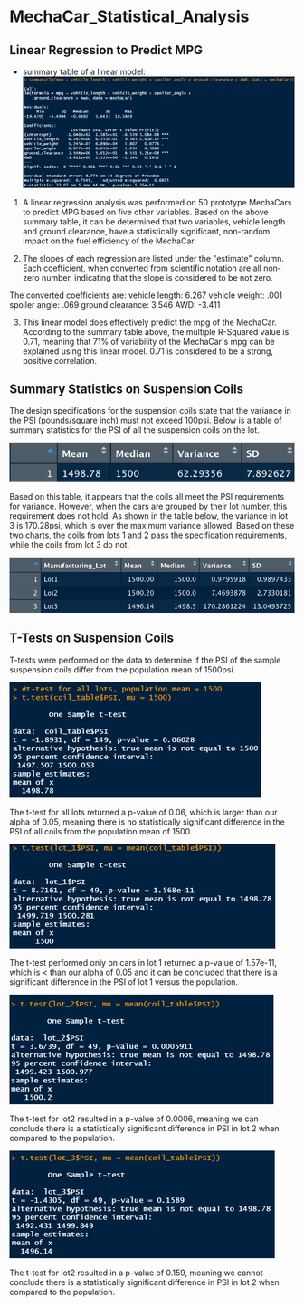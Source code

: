 # MechaCar_Statistical_Analysis

## Linear Regression to Predict MPG

-   summary table of a linear model: ![deliverable_1\_summary](deliv_1_lm.png)

1.  A linear regression analysis was performed on 50 prototype MechaCars to predict MPG based on five other variables. Based on the above summary table, it can be determined that two variables, vehicle length and ground clearance, have a statistically significant, non-random impact on the fuel efficiency of the MechaCar.

2.  The slopes of each regression are listed under the "estimate" column. Each coefficient, when converted from scientific notation are all non-zero number, indicating that the slope is considered to be not zero.

The converted coefficients are: vehicle length: 6.267 vehicle weight: .001 spoiler angle: .069 ground clearance: 3.546 AWD: -3.411

3.  This linear model does effectively predict the mpg of the MechaCar. According to the summary table above, the multiple R-Squared value is 0.71, meaning that 71% of variability of the MechaCar's mpg can be explained using this linear model. 0.71 is considered to be a strong, positive correlation.

## Summary Statistics on Suspension Coils

The design specifications for the suspension coils state that the variance in the PSI (pounds/square inch) must not exceed 100psi. Below is a table of summary statistics for the PSI of all the suspension coils on the lot.

![lot_summary](deliv2_totalsum.png)

Based on this table, it appears that the coils all meet the PSI requirements for variance. However, when the cars are grouped by their lot number, this requirement does not hold. As shown in the table below, the variance in lot 3 is 170.28psi, which is over the maximum variance allowed. Based on these two charts, the coils from lots 1 and 2 pass the specification requirements, while the coils from lot 3 do not.

![summary_by_lot](deliv2_lotsum.png)

## T-Tests on Suspension Coils

T-tests were performed on the data to determine if the PSI of the sample suspension coils differ from the population mean of 1500psi.

![all lots t-test](deliv3_t_test1.png)

The t-test for all lots returned a p-value of 0.06, which is larger than our alpha of 0.05, meaning there is no statistically significant difference in the PSI of all coils from the population mean of 1500.

![lot1 t-test](deliv_3_lot1.png)

The t-test performed only on cars in lot 1 returned a p-value of 1.57e-11, which is < than our alpha of 0.05 and it can be concluded that there is a significant difference in the PSI of lot 1 versus the population.


![lot2 t-test](deliv_3_lot2.png)

The t-test for lot2 resulted in a p-value of 0.0006, meaning we can conclude there is a statistically significant difference in PSI in lot 2 when compared to the population.

![lot3 t-test](deliv_3_lot3.png)

The t-test for lot2 resulted in a p-value of 0.159, meaning we cannot conclude there is a statistically significant difference in PSI in lot 2 when compared to the population.
